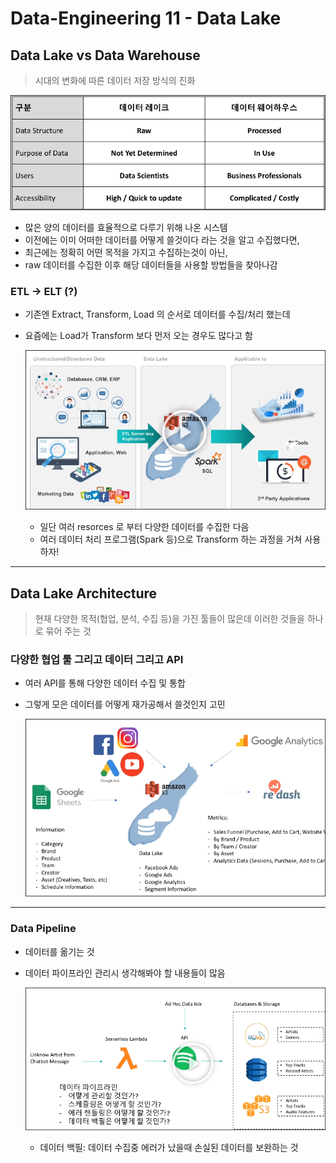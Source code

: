 # Data-Engineering 11 - Data Lake

## Data Lake vs Data Warehouse
> 시대의 변화에 따른 데이터 저장 방식의 진화

![ss](./DE_img2/screenshot01.png)

- 많은 양의 데이터를 효율적으로 다루기 위해 나온 시스템
- 이전에는 이미 어떠한 데이터를 어떻게 쓸것이다 라는 것을 알고 수집했다면,
- 최근에는 정확히 어떤 목적을 가지고 수집하는것이 아닌,
- raw 데이터를 수집한 이후 해당 데이터들을 사용할 방법들을 찾아나감

### ETL -> ELT (?)
- 기존엔 Extract, Transform, Load 의 순서로 데이터를 수집/처리 했는데
- 요즘에는 Load가 Transform 보다 먼저 오는 경우도 많다고 함

    ![ss](./DE_img2/screenshot02.png)
    - 일단 여러 resorces 로 부터 다양한 데이터를 수집한 다음
    - 여러 데이터 처리 프로그램(Spark 등)으로 Transform 하는 과정을 거쳐 사용하자!

---

## Data Lake Architecture
> 현재 다양한 목적(협업, 분석, 수집 등)을 가진 툴들이 많은데 이러한 것들을 하나로 묶어 주는 것

### 다양한 협업 툴 그리고 데이터 그리고 API
- 여러 API를 통해 다양한 데이터 수집 및 통합
- 그렇게 모은 데이터를 어떻게 재가공해서 쓸것인지 고민
  
    ![ss](./DE_img2/screenshot03.png)

---

### Data Pipeline
- 데이터를 옮기는 것
- 데이터 파이프라인 관리시 생각해봐야 할 내용들이 많음
  
    ![ss](./DE_img2/screenshot04.png)
    - 데이터 백필: 데이터 수집중 에러가 났을때 손실된 데이터를 보완하는 것








